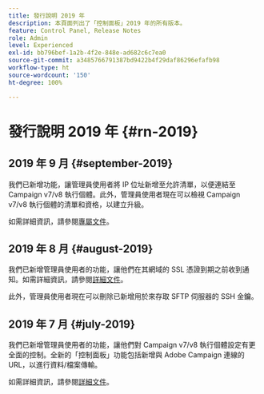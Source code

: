 ```yaml
---
title: 發行說明 2019 年
description: 本頁面列出了「控制面板」2019 年的所有版本。
feature: Control Panel, Release Notes
role: Admin
level: Experienced
exl-id: bb796bef-1a2b-4f2e-848e-ad682c6c7ea0
source-git-commit: a3485766791387bd9422b4f29daf86296efafb98
workflow-type: ht
source-wordcount: '150'
ht-degree: 100%

---
```


# 發行說明 2019 年 {#rn-2019}

## 2019 年 9 月 {#september-2019}

我們已新增功能，讓管理員使用者將 IP 位址新增至允許清單，以便連結至 Campaign v7/v8 執行個體。此外，管理員使用者現在可以檢視 Campaign v7/v8 執行個體的清單和資格，以建立升級。

如需詳細資訊，請參閱[專屬文件](../instances-settings/using/ip-allow-listing-instance-access.md)。

## 2019 年 8 月 {#august-2019}

我們已新增管理員使用者的功能，讓他們在其網域的 SSL 憑證到期之前收到通知。如需詳細資訊，請參閱[詳細文件](../subdomains-certificates/using/monitoring-ssl-certificates.md)。

此外，管理員使用者現在可以刪除已新增用於來存取 SFTP 伺服器的 SSH 金鑰。

## 2019 年 7 月 {#july-2019}

我們已新增管理員使用者的功能，讓他們對 Campaign v7/v8 執行個體設定有更全面的控制。全新的「控制面板」功能包括新增與 Adobe Campaign 連線的 URL，以進行資料/檔案傳輸。

如需詳細資訊，請參閱[詳細文件](../instances-settings/using/url-permissions.md)。
